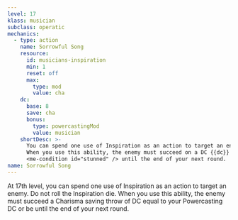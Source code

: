 ```yaml
---
level: 17
klass: musician
subclass: operatic
mechanics:
  - type: action
    name: Sorrowful Song
    resource:
      id: musicians-inspiration
      min: 1
      reset: off
      max:
        type: mod
        value: cha
    dc:
      base: 8
      save: cha
      bonus:
        type: powercastingMod
        value: musician
    shortDesc: >-
      You can spend one use of Inspiration as an action to target an enemy. Do not roll the Inspiration die.
      When you use this ability, the enemy must succeed on a DC {{dc}} Charisma saving throw or be
      <me-condition id="stunned" /> until the end of your next round.
name: Sorrowful Song
---
```

At 17th level, you can spend one use of Inspiration as an action to target an enemy. Do not roll the Inspiration die.
When you use this ability, the enemy must succeed a Charisma saving throw of DC equal to your Powercasting DC or be
<me-condition id="stunned" /> until the end of your next round.
